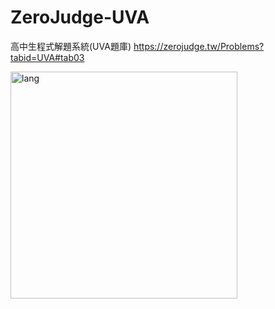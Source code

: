 # ZeroJudge-UVA
高中生程式解題系統(UVA題庫)
https://zerojudge.tw/Problems?tabid=UVA#tab03

<img align="left" alt="lang" src="https://github-readme-stats.vercel.app/api/top-langs/?username=CalvinWan0101&theme=tokyonight&layout=compact" width="363" />
